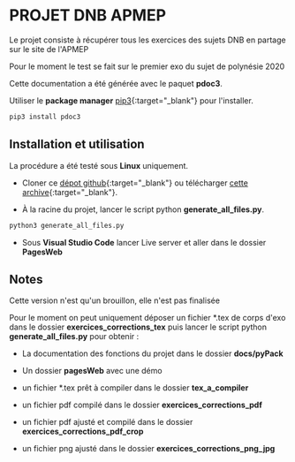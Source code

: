 # PROJET DNB APMEP

Le projet consiste à récupérer tous les exercices des sujets DNB en partage sur le site de l'APMEP

Pour le moment le test se fait sur le premier exo du sujet de polynésie 2020

Cette documentation a été générée avec le paquet **pdoc3**.

Utiliser le **package manager** [pip3](https://pip.pypa.io/en/stable/){:target="_blank"} pour l'installer.

```bash
pip3 install pdoc3
```

## Installation et utilisation
    
La procédure a été testé sous **Linux** uniquement.

* Cloner ce [dépot github](){:target="_blank"} ou télécharger [cette archive](){:target="_blank"}.


* À la racine du projet, lancer le script python **generate_all_files.py**.

```bash
python3 generate_all_files.py
```

* Sous **Visual Studio Code** lancer Live server et aller dans le dossier **PagesWeb**
    
## Notes

Cette version n'est qu'un brouillon, elle n'est pas finalisée

Pour le moment on peut uniquement déposer un fichier *.tex de corps d'exo dans le dossier **exercices_corrections_tex** puis lancer le script python **generate_all_files.py** pour obtenir :

* La documentation des fonctions du projet dans le dossier **docs/pyPack**

* Un dossier **pagesWeb** avec une démo

* un fichier *.tex prêt à compiler dans le dossier **tex_a_compiler**

* un fichier pdf compilé dans le dossier **exercices_corrections_pdf**

* un fichier pdf ajusté et compilé dans le dossier **exercices_corrections_pdf_crop**

* un fichier png ajusté dans le dossier **exercices_corrections_png_jpg**